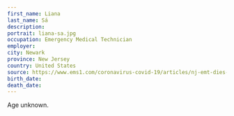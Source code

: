 ```yaml
---
first_name: Liana
last_name: Sá
description: 
portrait: liana-sa.jpg
occupation: Emergency Medical Technician
employer: 
city: Newark
province: New Jersey
country: United States
source: https://www.ems1.com/coronavirus-covid-19/articles/nj-emt-dies-from-covid-19-g2CgtYzgMkudQe3t/
birth_date: 
death_date: 
---
```


Age unknown.